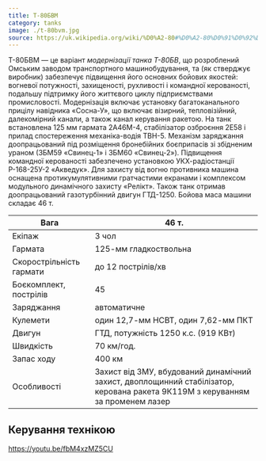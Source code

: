 ```yaml
---
title: Т-80БВМ
category: tanks
image: ./t-80bvm.jpg
source: https://uk.wikipedia.org/wiki/%D0%A2-80#%D0%A2-80%D0%91%D0%92%D0%9C
---
```


Т-80БВМ — це варіант *модернізації танка Т-80БВ*, що розроблений Омським заводом транспортного машинобудування, та (як стверджує виробник) забезпечує підвищення його основних бойових якостей: вогневої потужності, захищеності, рухливості і командної керованості, подальшу підтримку його життєвого циклу підприємствами промисловості. Модернізація включає установку багатоканального прицілу навідника «Сосна-У», що включає візирний, тепловізійний, далекомірний канали, а також канал керування ракетою. На танк встановлена ​​125 мм гармата 2А46М-4, стабілізатор озброєння 2Е58 і прилад спостереження механіка-водія ТВН-5. Механізм заряджання доопрацьований під розміщення бронебійних боєприпасів зі збідненим ураном (3БМ59 «Свинец-1» і 3БМ60 «Свинец-2»). Підвищення командної керованості забезпечено установкою УКХ-радіостанції Р-168-25У-2 «Акведук». Для захисту від вогню противника машина оснащена протикумулятивними гратчастими екранами і комплексом модульного динамічного захисту «Релікт». Також танк отримав доопрацьований газотурбінний двигун ГТД-1250. Бойова маса машини складає 46 т.

| Вага                     | 46 т.                                                                                                                          |
| ------------------------ | ------------------------------------------------------------------------------------------------------------------------------ |
| Екіпаж                   | 3 чол                                                                                                                          |
| Гармата                  | 125-мм гладкоствольна                                                                                                          |
| Скорострільність гармати | до 12 пострілів/хв                                                                                                             |
| Боєкомплект, пострілів   | 45                                                                                                                             |
| Заряджання               | автоматичне                                                                                                                    |
| Кулемети                 | один 12,7-мм НСВТ, один 7,62-мм ПКТ                                                                                            |
| Двигун                   | ГТД, потужність 1250 к.с. (919 КВт)                                                                                            |
| Швидкість                | 70 км/год.                                                                                                                     |
| Запас ходу               | 400 км                                                                                                                         |
| Особливості              | Захист від ЗМУ, вбудований динамічний захист, двоплощинний стабілізатор, керована ракета 9К119М з керуванням за променем лазер |

## Керування технікою

https://youtu.be/fbM4xzMZ5CU
